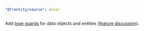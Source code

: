 ```yaml
---
"@frontity/source": minor
---
```


Add [type guards](https://www.typescriptlang.org/docs/handbook/advanced-types.html#user-defined-type-guards) for data objects and entities ([feature discussion](https://community.frontity.org/t/extend-sources-data-interface-with-types-from-new-handlers/1187/28)).
